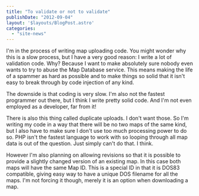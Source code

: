 ```yaml
---
title: "To validate or not to validate"
publishDate: "2012-09-04"
layout: '$layouts/BlogPost.astro'
categories: 
  - "site-news"
---
```


I'm in the process of writing map uploading code. You might wonder why this is a slow process, but I have a very good reason: I write a lot of validation code. Why? Because I want to make absolutely sure nobody even wants to try to abuse the Map Database service. This means making the life of a spammer as hard as possible and to make things so solid that it isn't easy to break through by code injection of any kind.

The downside is that coding is very slow. I'm also not the fastest programmer out there, but I think I write pretty solid code. And I'm not even employed as a developer, far from it!

There is also this thing called duplicate uploads. I don't want those. So I'm writing my code in a way that there will be no two maps of the same kind, but I also have to make sure I don't use too much processing power to do so. PHP isn't the fastest language to work with so looping through all map data is out of the question. Just simply can't do that. I think.

However I'm also planning on allowing revisions so that it is possible to provide a slightly changed version of an existing map. In this case both maps will have the same Map ID. This is a special ID in that it is DOS83 compatible, giving easy way to have a unique DOS filename for all the maps. I'm not forcing it though, merely it is an option when downloading a map.
